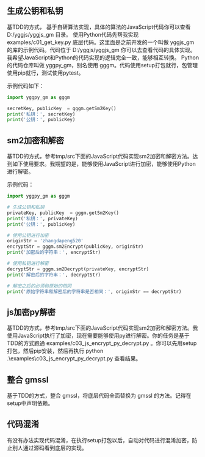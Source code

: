 ## 生成公钥和私钥
基TDD的方式， 基于自研算法实现，具体的算法的JavaScript代码你可以查看 D:/yggjs/yggjs_gm 目录。 使用Python代码先帮我实现 examples/c01_get_key.py 底层代码。这里面是之前开发的一个叫做 yggjs_gm 的库的示例代码。代码位于 D:/yggjs/yggjs_gm 你可以去查看代码的具体实现。
我希望JavaScript和Python的代码实现的逻辑完全一致，能够相互转换。
Python的代码仓库叫做 yggpy_gm，别名使用 gggm。代码使用setup打包就行，包管理使用pip就行，测试使用pytest。

示例代码如下：
```python
import yggpy_gm as gggm

secretKey, publicKey  = gggm.getSm2Key()
print('私钥：', secretKey)
print('公钥：', publicKey)
```

## sm2加密和解密
基TDD的方式，参考tmp/src下面的JavaScript代码实现sm2加密和解密方法。达到如下使用要求。我期望的是，能够使用JavaScript进行加密，能够使用Python进行解密。

示例代码：
```python
import yggpy_gm as gggm

# 生成公钥和私钥
privateKey, publicKey  = gggm.getSm2Key()
print('私钥：', privateKey)
print('公钥：', publicKey)

# 使用公钥进行加密
originStr = 'zhangdapeng520'
encryptStr = gggm.sm2Encrypt(publicKey, originStr)
print('加密后的字符串：', encryptStr)

# 使用私钥进行解密
decryptStr = gggm.sm2Decrypt(privateKey, encryptStr)
print('解密后的字符串：', decryptStr)

# 解密之后的必须和原始的相同
print('原始字符串和解密后的字符串是否相同：', originStr == decryptStr)
```


## js加密py解密
基TDD的方式，参考tmp/src下面的JavaScript代码实现sm2加密和解密方法。我使用JavaScript执行了加密，现在需要能够使用py进行解密。你的任务是基于TDD的方式跑通 examples/c03_js_encrypt_py_decrypt.py 。你可以先用setup打包，然后pip安装，然后再执行 python .\examples\c03_js_encrypt_py_decrypt.py 查看结果。

## 整合 gmssl
基于TDD的方式，整合 gmssl，将底层代码全面替换为 gmssl 的方法。记得在setup中声明依赖。


## 代码混淆
有没有办法实现代码混淆，在执行setup打包以后，自动对代码进行混淆加密，防止别人通过源码看到底层的实现。